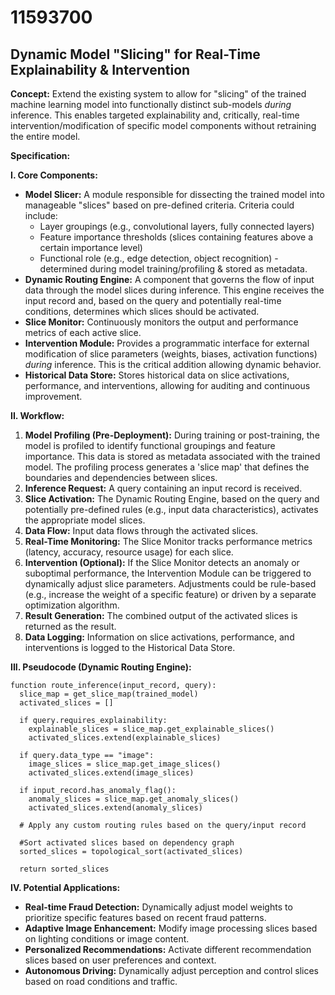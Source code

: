 # 11593700

## Dynamic Model "Slicing" for Real-Time Explainability & Intervention

**Concept:** Extend the existing system to allow for "slicing" of the trained machine learning model into functionally distinct sub-models *during* inference. This enables targeted explainability and, critically, real-time intervention/modification of specific model components without retraining the entire model.

**Specification:**

**I. Core Components:**

*   **Model Slicer:** A module responsible for dissecting the trained model into manageable "slices" based on pre-defined criteria. Criteria could include:
    *   Layer groupings (e.g., convolutional layers, fully connected layers)
    *   Feature importance thresholds (slices containing features above a certain importance level)
    *   Functional role (e.g., edge detection, object recognition) - determined during model training/profiling & stored as metadata.
*   **Dynamic Routing Engine:**  A component that governs the flow of input data through the model slices during inference.  This engine receives the input record and, based on the query and potentially real-time conditions, determines which slices should be activated.
*   **Slice Monitor:** Continuously monitors the output and performance metrics of each active slice.
*   **Intervention Module:** Provides a programmatic interface for external modification of slice parameters (weights, biases, activation functions) *during* inference. This is the critical addition allowing dynamic behavior.
*   **Historical Data Store:** Stores historical data on slice activations, performance, and interventions, allowing for auditing and continuous improvement.

**II.  Workflow:**

1.  **Model Profiling (Pre-Deployment):**  During training or post-training, the model is profiled to identify functional groupings and feature importance. This data is stored as metadata associated with the trained model.  The profiling process generates a 'slice map' that defines the boundaries and dependencies between slices.
2.  **Inference Request:**  A query containing an input record is received.
3.  **Slice Activation:** The Dynamic Routing Engine, based on the query and potentially pre-defined rules (e.g., input data characteristics), activates the appropriate model slices.
4.  **Data Flow:**  Input data flows through the activated slices.
5.  **Real-Time Monitoring:** The Slice Monitor tracks performance metrics (latency, accuracy, resource usage) for each slice.
6.  **Intervention (Optional):** If the Slice Monitor detects an anomaly or suboptimal performance, the Intervention Module can be triggered to dynamically adjust slice parameters.  Adjustments could be rule-based (e.g., increase the weight of a specific feature) or driven by a separate optimization algorithm.
7.  **Result Generation:**  The combined output of the activated slices is returned as the result.
8.  **Data Logging:**  Information on slice activations, performance, and interventions is logged to the Historical Data Store.

**III. Pseudocode (Dynamic Routing Engine):**

```
function route_inference(input_record, query):
  slice_map = get_slice_map(trained_model)
  activated_slices = []

  if query.requires_explainability:
    explainable_slices = slice_map.get_explainable_slices()
    activated_slices.extend(explainable_slices)

  if query.data_type == "image":
    image_slices = slice_map.get_image_slices()
    activated_slices.extend(image_slices)

  if input_record.has_anomaly_flag():
    anomaly_slices = slice_map.get_anomaly_slices()
    activated_slices.extend(anomaly_slices)

  # Apply any custom routing rules based on the query/input record

  #Sort activated slices based on dependency graph
  sorted_slices = topological_sort(activated_slices)

  return sorted_slices

```

**IV. Potential Applications:**

*   **Real-time Fraud Detection:** Dynamically adjust model weights to prioritize specific features based on recent fraud patterns.
*   **Adaptive Image Enhancement:** Modify image processing slices based on lighting conditions or image content.
*   **Personalized Recommendations:**  Activate different recommendation slices based on user preferences and context.
*   **Autonomous Driving:**  Dynamically adjust perception and control slices based on road conditions and traffic.